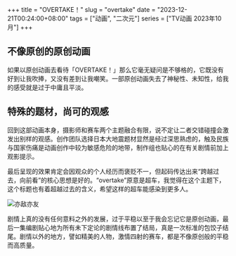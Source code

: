 +++
title = "OVERTAKE！"
slug = "overtake"
date = "2023-12-21T00:24:00+08:00"
tags = ["动画", "二次元"]
series = ["TV动画 2023年10月"]
+++
## 不像原创的原创动画
如果以原创动画去看待「OVERTAKE！」那么它毫无疑问是不够格的，它既没有好到让我吹捧，又没有差到让我嘲笑。一部原创动画失去了神秘性、未知性，给我的感受就是过于中庸且平淡。

## 特殊的题材，尚可的观感
回到这部动画本身，摄影师和赛车两个主题融合有限，说不定让二者交错碰撞会激发出别样的观感。创作团队选择日本大地震题材显然是经过深思熟虑的，触及民族与国家伤痛是动画创作中较为敏感危险的地带，制作组也贴心的在有关剧情前加上观影提示。

最后呈现的效果肯定会因观众的个人经历而褒贬不一，但起码传达出来“跨越过去，向前看”的核心思想是好的。“overtake”原意是超车，我觉得在这个主题下，这个标题也有着超越过去的含义，希望这样的超车能感染到更多人。

![亦敌亦友](01.avif "亦敌亦友")

剧情上真的没有任何意料之外的发展，过于平稳以至于我会忘记它是原创动画，最后一集编剧贴心地为所有未下定论的剧情线布置了结局，真是一次标准的包饺子结尾。剧情以外的地方，譬如精美的人物，激情四射的赛车，都是不像原创般的平稳而高质量。